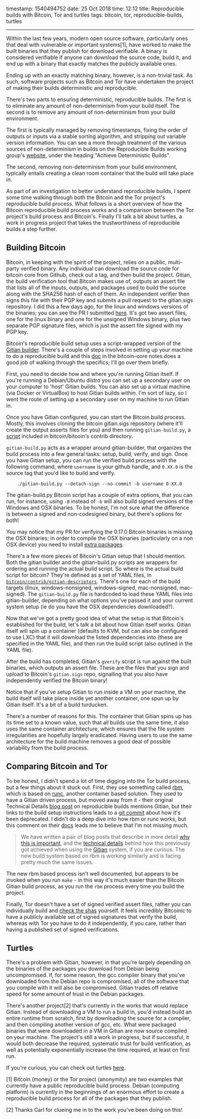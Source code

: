 timestamp: 1540494752
date: 25 Oct 2018
time: 12:12
title: Reproducible builds with Bitcoin, Tor and turtles
tags: bitcoin, tor, reproducible-builds, turtles

---

Within the last few years, modern open source software, particularly ones that deal with vulnerable or important systems[1], have worked to make the built binaries that they publish for download verifiable. A binary is considered verifiable if anyone can download the source code, build it, and end up with a binary that exactly matches the publicly available ones.

Ending up with an exactly matching binary, however, is a non-trivial task. As such, software projects such as Bitcoin and Tor have undertaken the project of making their builds deterministic and reproducible.

There's two parts to ensuring deterministic, reproducible builds. The first is to eliminate any amount of non-determinism from your build itself. The second is to remove any amount of non-determinism from your build environment.

The first is typically managed by removing timestamps, fixing the order of outputs or inputs via a stable sorting algorithm, and stripping out variable version information. You can see a more through treatment of the various sources of non-determinism in builds on the Reproducible Builds working group's [website](https://reproducible-builds.org/docs/), under the heading "Achieve Deterministic Builds".

The second, removing non-determinism from your build environment, typically entails creating a clean room container that the build will take place in.

As part of an investigation to better understand reproducible builds, I spent some time walking through both the Bitcoin and the Tor project's reproducible build process. What follows is a short overview of how the Bitcoin reproducible build process works and a comparison between the Tor project's build process and Bitcoin's. Finally I'll talk a bit about turtles, a work in progress project that takes the trustworthiness of reproducible builds a step further.

## Building Bitcoin

Bitcoin, in keeping with the spirit of the project, relies on a public, multi-party verified binary. Any individual can download the source code for bitcoin core from Github, check out a tag, and then build the project. Gitian, the build verification tool that Bitcoin makes use of, outputs an assert file that lists all of the inputs, outputs, and packages used to build the source along with the SHA256 hash of each of them. An independent verifier then signs this file with their PGP key and submits a pull request to the gitian.sigs repository. I did this a few days ago, for the linux and windows versions of the binaries; you can see the PR I submitted [here](https://github.com/bitcoin-core/gitian.sigs/pull/887). It's got two assert files, one for the linux binary and one for the unsigned Windows binary, plus two separate PGP signature files, which is just the assert file signed with my PGP key.

Bitcoin's reproducible build setup uses a script-wrapped version of the [Gitian builder](https://github.com/devrandom/gitian-builder). There's a couple of steps involved in setting up your machine to do a reproducible build and this [doc](https://github.com/bitcoin-core/docs/blob/master/gitian-building.md) in the bitcoin-core notes does a good job of walking through the specifics; I'll go over them briefly.

First, you need to decide how and where you're running Gitian itself. If you're running a Debian/Ubuntu distro you can set up a secondary user on your computer to 'host' Gitian builds. You can also set up a virtual machine (via Docker or VirtualBox) to host Gitian builds within. I'm sort of lazy, so I went the route of setting up a secondary user on my machine to run Gitian in. 

Once you have Gitian configured, you can start the Bitcoin build process. Mostly, this involves cloning the bitcoin gitian.sigs repository (where it'll create the output asserts files for you) and then running `gitian-build.py`, a [script](https://github.com/bitcoin/bitcoin/blob/master/contrib/gitian-build.py) included in bitcoin/bitcoin's contrib directory.

`gitian-build.py` acts as a wrapper around gitian-builder, that organizes the build process into a few general tasks: setup, build, verify, and sign. Once you have Gitian setup, you can run the verified build process with the following command, where `username` is your github handle, and `0.XX.0` is the source tag that you'd like to build and verify.

```
    ./gitian-build.py --detach-sign --no-commit -b username 0.XX.0
```

The gitian-build.py Bitcoin script has a couple of extra options, that you can run, for instance, using `-B` instead of `-b` will also build signed versions of the Windows and OSX binaries. To be honest, I'm not sure what the difference is between a signed and non-codesigned binary, but there's options for both!

You may notice that my PR for verifying the 0.17.0 Bitcoin binaries is missing the OSX binaries; in order to compile the OSX binaries (particularly on a non OSX device) you need to install [extra packages](https://github.com/bitcoin-core/docs/blob/master/gitian-building/gitian-building-mac-os-sdk.md).

There's a few more pieces of Bitcoin's Gitian setup that I should mention. Both the gitian builder and the gitian-build.py scripts are wrappers for ordering and running the actual build script. So where is the actual build script for bitcoin? They're defined as a set of YAML files, in [`bitcoin/contrib/gitian-descriptors`](https://github.com/bitcoin/bitcoin/tree/master/contrib/gitian-descriptors). There's one for each of the build targets (linux, windows-nonsigned, windows-signed, mac-nonsigned, mac-signed). The `gitian-build.py` file is hardcoded to load these YAML files into gitian-builder, depending on what options you've passed it and your current system setup (ie do you have the OSX dependencies downloaded?).

Now that we've got a pretty good idea of what the setup is that Bitcoin's established for the build, let's talk a bit about how Gitian itself works. Gitian itself will spin up a container (defaults to KVM, but can also be configured to use LXC) that it will download the listed dependencies into (these are specified in the YAML file), and then run the build script (also outlined in the YAML file).

After the build has completed, Gitian's `gverify` script is run against the built binaries, which outputs an assert file. These are the files that you sign and upload to Bitcoin's `gitian.sigs` repo, signalling that you also have independently verified the Bitcoin binary!

Notice that if you've setup Gitian to run inside a VM on your machine, the build itself will take place inside yet another container, one spun up by Gitian itself. It's a bit of a build turducken.

There's a number of reasons for this. The container that Gitian spins up has its time set to a known value, such that all builds use the same time, it also uses the same container architecture, which ensures that the file system irregularities are hopefully largely eradicated. Having users to use the same architecture for the build machine removes a good deal of possible variability from the build process.

## Comparing Bitcoin and Tor
To be honest, I didn't spend a lot of time digging into the Tor build process, but a few things about it stuck out. First, they use something called [rbm](https://rbm.torproject.org/), which is based on [runc](https://github.com/opencontainers/runc), another container based solution. They used to have a Gitian driven process, but moved away from it - their original Technical Details [blog post](https://blog.torproject.org/deterministic-builds-part-two-technical-details) on reproducible builds mentions Gitian, but their links to the build setup instructions leads to a [git commit](https://gitweb.torproject.org/builders/tor-browser-bundle.git/blob/HEAD:/gitian/README.build) about how it's been deprecated. I didn't do a deep dive into how rbm or runc works, but this comment on their [docs](https://trac.torproject.org/projects/tor/wiki/doc/TorBrowser/Hacking#BuildingOfficialTorBrowserReleaseBinaries) leads me to believe that I'm not missing much.

> We have written a pair of blog posts that describe in more detail [why this is important](https://blog.torproject.org/deterministic-builds-part-one-cyberwar-and-global-compromise), and the [technical details](https://blog.torproject.org/deterministic-builds-part-two-technical-details) behind how this previously got achieved when using the [Gitian](https://gitian.org/) system, if you are curious. The new build system based on rbm is working similarly and is facing pretty much the same issues.

The new rbm based process isn't well documented, but appears to be invoked when you run `make` - in this way it's much easier than the Bitcoin Gitian build process, as you run the `rbm` process every time you build the project.

Finally, Tor doesn't have a set of signed verified assert files, rather you can individually build and [check the shas](https://www.torproject.org/docs/verifying-signatures.html.en#BuildVerification) yourself. It feels incredibly Bitcoinic to have a publicly available set of signed signatures that verify the build, whereas with Tor you have to do it independently, if you care, rather than having a published set of signed verifications.

## Turtles

There's a problem with Gitian, however, in that you're largely depending on the binaries of the packages you download from Debian being uncompromised. If, for some reason, the gcc compiler binary that you've downloaded from the Debian repo is compromised, all of the software that you compile with it will also be compromised. Gitian trades off relative speed for some amount of trust in the Debian packages.

There's another project[2]  that's currently in the works that would replace Gitian. Instead of downloading a VM to run a build in, you'd instead build an entire runtime from scratch, first by downloading the source for a compiler, and then compiling another version of gcc, etc. What were packaged binaries that were downloaded in a VM in Gitian are now source compiled on your machine. The project's still a work in progress, but if successful, it would both decrease the required, systematic trust for build verification, as well as potentially exponentially increase the time required, at least on first run.

If you're curious, you can check out turtles [here](https://github.com/theuni/turtles).


[1] Bitcoin (money) or the Tor project (anonymity) are two examples that currently have a public reproducible build process. Debian (computing platform) is currently in the beginnings of an enormous effort to create a reproducible build process for all of the packages that they publish.

[2] Thanks Carl for clueing me in to the work you've been doing on this!
